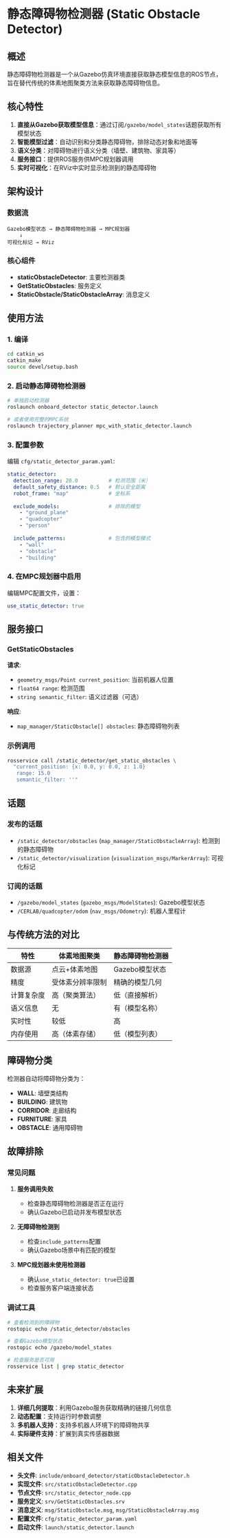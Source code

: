 # 静态障碍物检测器 (Static Obstacle Detector)

## 概述

静态障碍物检测器是一个从Gazebo仿真环境直接获取静态模型信息的ROS节点，旨在替代传统的体素地图聚类方法来获取静态障碍物信息。

## 核心特性

1. **直接从Gazebo获取模型信息**：通过订阅`/gazebo/model_states`话题获取所有模型状态
2. **智能模型过滤**：自动识别和分类静态障碍物，排除动态对象和地面等
3. **语义分类**：对障碍物进行语义分类（墙壁、建筑物、家具等）
4. **服务接口**：提供ROS服务供MPC规划器调用
5. **实时可视化**：在RViz中实时显示检测到的静态障碍物

## 架构设计

### 数据流
```
Gazebo模型状态 → 静态障碍物检测器 → MPC规划器
    ↓
可视化标记 → RViz
```

### 核心组件

- **staticObstacleDetector**: 主要检测器类
- **GetStaticObstacles**: 服务定义
- **StaticObstacle/StaticObstacleArray**: 消息定义

## 使用方法

### 1. 编译

```bash
cd catkin_ws
catkin_make
source devel/setup.bash
```

### 2. 启动静态障碍物检测器

```bash
# 单独启动检测器
roslaunch onboard_detector static_detector.launch

# 或者使用完整的MPC系统
roslaunch trajectory_planner mpc_with_static_detector.launch
```

### 3. 配置参数

编辑 `cfg/static_detector_param.yaml`:

```yaml
static_detector:
  detection_range: 20.0          # 检测范围（米）
  default_safety_distance: 0.5   # 默认安全距离
  robot_frame: "map"             # 坐标系
  
  exclude_models:                # 排除的模型
    - "ground_plane"
    - "quadcopter"
    - "person"
    
  include_patterns:              # 包含的模型模式
    - "wall"
    - "obstacle"
    - "building"
```

### 4. 在MPC规划器中启用

编辑MPC配置文件，设置：
```yaml
use_static_detector: true
```

## 服务接口

### GetStaticObstacles

**请求**:
- `geometry_msgs/Point current_position`: 当前机器人位置
- `float64 range`: 检测范围
- `string semantic_filter`: 语义过滤器（可选）

**响应**:
- `map_manager/StaticObstacle[] obstacles`: 静态障碍物列表

### 示例调用

```bash
rosservice call /static_detector/get_static_obstacles \
  "current_position: {x: 0.0, y: 0.0, z: 1.0}
   range: 15.0
   semantic_filter: ''"
```

## 话题

### 发布的话题

- `/static_detector/obstacles` (`map_manager/StaticObstacleArray`): 检测到的静态障碍物
- `/static_detector/visualization` (`visualization_msgs/MarkerArray`): 可视化标记

### 订阅的话题

- `/gazebo/model_states` (`gazebo_msgs/ModelStates`): Gazebo模型状态
- `/CERLAB/quadcopter/odom` (`nav_msgs/Odometry`): 机器人里程计

## 与传统方法的对比

| 特性 | 体素地图聚类 | 静态障碍物检测器 |
|------|-------------|------------------|
| 数据源 | 点云+体素地图 | Gazebo模型状态 |
| 精度 | 受体素分辨率限制 | 精确的模型几何 |
| 计算复杂度 | 高（聚类算法） | 低（直接解析） |
| 语义信息 | 无 | 有（模型名称） |
| 实时性 | 较低 | 高 |
| 内存使用 | 高（体素存储） | 低（模型列表） |

## 障碍物分类

检测器自动将障碍物分类为：

- **WALL**: 墙壁类结构
- **BUILDING**: 建筑物
- **CORRIDOR**: 走廊结构  
- **FURNITURE**: 家具
- **OBSTACLE**: 通用障碍物

## 故障排除

### 常见问题

1. **服务调用失败**
   - 检查静态障碍物检测器是否正在运行
   - 确认Gazebo已启动并发布模型状态

2. **无障碍物检测到**
   - 检查`include_patterns`配置
   - 确认Gazebo场景中有匹配的模型

3. **MPC规划器未使用检测器**
   - 确认`use_static_detector: true`已设置
   - 检查服务客户端连接状态

### 调试工具

```bash
# 查看检测到的障碍物
rostopic echo /static_detector/obstacles

# 查看Gazebo模型状态
rostopic echo /gazebo/model_states

# 检查服务是否可用
rosservice list | grep static_detector
```

## 未来扩展

1. **详细几何提取**：利用Gazebo服务获取精确的链接几何信息
2. **动态配置**：支持运行时参数调整
3. **多机器人支持**：支持多机器人环境下的障碍物共享
4. **实际硬件支持**：扩展到真实传感器数据

## 相关文件

- **头文件**: `include/onboard_detector/staticObstacleDetector.h`
- **实现文件**: `src/staticObstacleDetector.cpp` 
- **节点文件**: `src/static_detector_node.cpp`
- **服务定义**: `srv/GetStaticObstacles.srv`
- **消息定义**: `msg/StaticObstacle.msg`, `msg/StaticObstacleArray.msg`
- **配置文件**: `cfg/static_detector_param.yaml`
- **启动文件**: `launch/static_detector.launch` 